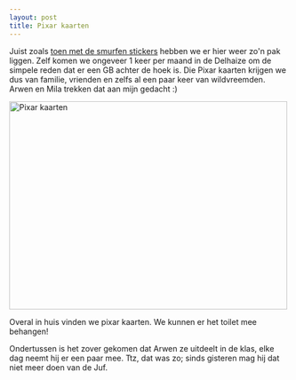 ```yaml
---
layout: post
title: Pixar kaarten
---
```

Juist zoals [toen met de smurfen stickers](http://atog.be/2008/08/21/smurfen-stickers.html) hebben we er hier weer zo'n pak liggen. Zelf komen we ongeveer 1 keer per maand in de Delhaize om de simpele reden dat er een GB achter de hoek is. Die Pixar kaarten krijgen we dus van familie, vrienden en zelfs al een paar keer van wildvreemden. Arwen en Mila trekken dat aan mijn gedacht :)

<a href="http://www.flickr.com/photos/atog/3906252505/" title="Pixar kaarten by atog, on Flickr"><img src="http://farm3.static.flickr.com/2611/3906252505_fed4a00d44.jpg" width="500" height="375" alt="Pixar kaarten" /></a>

Overal in huis vinden we pixar kaarten. We kunnen er het toilet mee behangen!

Ondertussen is het zover gekomen dat Arwen ze uitdeelt in de klas, elke dag neemt hij er een paar mee. Ttz, dat was zo; sinds gisteren mag hij dat niet meer doen van de Juf.
